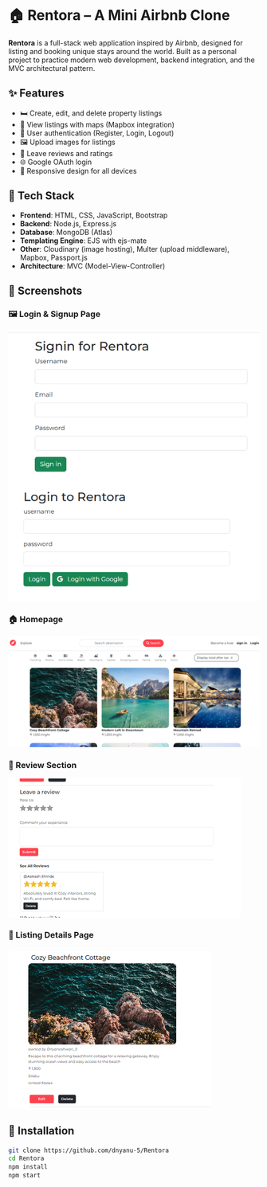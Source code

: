 # 🏠 Rentora – A Mini Airbnb Clone

**Rentora** is a full-stack web application inspired by Airbnb, designed for listing and booking unique stays around the world. Built as a personal project to practice modern web development, backend integration, and the MVC architectural pattern.

## ✨ Features

- 🛏️ Create, edit, and delete property listings
- 📍 View listings with maps (Mapbox integration)
- 🔐 User authentication (Register, Login, Logout)
- 🖼️ Upload images for listings
- 💬 Leave reviews and ratings
- 🌐 Google OAuth login
- 📱 Responsive design for all devices

## 🚀 Tech Stack

- **Frontend**: HTML, CSS, JavaScript, Bootstrap
- **Backend**: Node.js, Express.js
- **Database**: MongoDB (Atlas)
- **Templating Engine**: EJS with ejs-mate
- **Other**: Cloudinary (image hosting), Multer (upload middleware), Mapbox, Passport.js
- **Architecture**: MVC (Model-View-Controller)

## 📸 Screenshots

### 🖼️ Login & Signup Page
![Login and Signup for Rentora](images/login%20and%20signin.png)

### 🏠 Homepage
![Homepage of Rentora](images/Homepage.PNG)

### 📝 Review Section
![Review for Rentora](images/ReviewPage.PNG)

### 📄 Listing Details Page
![Listing Page for Rentora](images/ListingPage.PNG)

## 🔧 Installation

```bash
git clone https://github.com/dnyanu-5/Rentora
cd Rentora
npm install
npm start
